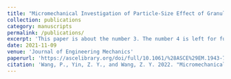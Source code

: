 ```yaml
---
title: "Micromechanical Investigation of Particle-Size Effect of Granular Materials in Biaxial Test with the Role of Particle Breakage"
collection: publications
category: manuscripts
permalink: /publications/
excerpt: 'This paper is about the number 3. The number 4 is left for future work.'
date: 2021-11-09
venue: 'Journal of Engineering Mechanics'
paperurl: 'https://ascelibrary.org/doi/full/10.1061/%28ASCE%29EM.1943-7889.0002039'
citation: 'Wang, P., Yin, Z. Y., and Wang, Z. Y. 2022. "Micromechanical investigation of particle-size effect of granular materials in biaxial test with the role of particle breakage." J. Eng. Mech. 148(1): 04021133. https://doi.org/10.1061/(ASCE)EM.1943-7889.0002039.'
---
```

